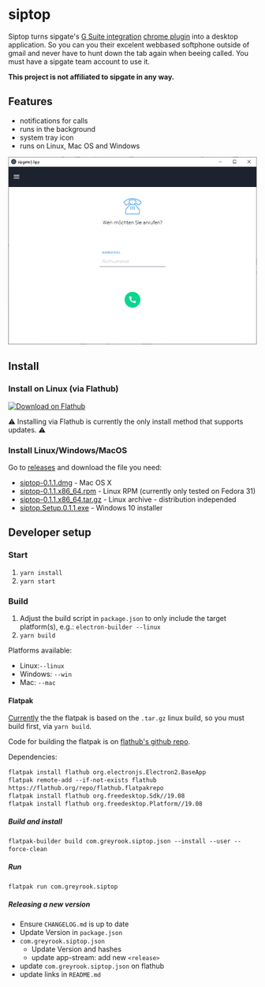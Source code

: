 # siptop

Siptop turns sipgate's [G Suite integration](https://www.sipgateteam.de/funktionen/gsuite) [chrome plugin](https://chrome.google.com/webstore/detail/sipgate-team-f%C3%BCr-g-suite/jaemdlgbgkndaldpkoacdhdiegopjofa?hl=en) into a desktop application.  So you can you their excelent webbased softphone outside of gmail and never have to hunt down the tab again when beeing called.  You must have a sipgate team account to use it.

**This project is not affiliated to sipgate in any way.**

## Features

- notifications for calls
- runs in the background
- system tray icon
- runs on Linux, Mac OS and Windows

![Screenshot of the application window](./screenshots/main-screen.png)

## Install

### Install on Linux (via Flathub)
<a href='https://flathub.org/apps/details/com.greyrook.siptop'><img width='240' alt='Download on Flathub' src='https://flathub.org/assets/badges/flathub-badge-en.png'/></a>

⚠ Installing via Flathub is currently the only install method that supports updates. ⚠

### Install Linux/Windows/MacOS

Go to [releases](https://github.com/GreyRook/siptop/releases) and download the file you need:

 * [siptop-0.1.1.dmg](https://github.com/GreyRook/siptop/releases/download/v0.1.1/siptop-0.1.1.dmg) - Mac OS X
 * [siptop-0.1.1.x86_64.rpm](https://github.com/GreyRook/siptop/releases/download/v0.1.1/siptop-0.1.1.x86_64.rpm) - Linux RPM (currently only tested on Fedora 31)
 * [siptop-0.1.1.x86_64.tar.gz](https://github.com/GreyRook/siptop/releases/download/v0.1.1/siptop-0.1.1.x86_64.tar.gz) - Linux archive - distribution independed
 * [siptop.Setup.0.1.1.exe](https://github.com/GreyRook/siptop/releases/download/v0.1.1/siptop.Setup.0.1.1.exe) - Windows 10 installer


## Developer setup

### Start

1. `yarn install`
2. `yarn start`

### Build

1. Adjust the build script in `package.json` to only include the target platform(s), e.g.: `electron-builder --linux`
2. `yarn build`

Platforms available:

- Linux:`--linux`
- Windows: `--win`
- Mac: `--mac`

#### Flatpak

[Currently](https://github.com/GreyRook/siptop/issues/5) the the flatpak is based on the `.tar.gz` linux build, so you must build first, via `yarn build`.

Code for building the flatpak is on [flathub's github repo](https://github.com/flathub/com.greyrook.siptop).

Dependencies:
```
flatpak install flathub org.electronjs.Electron2.BaseApp
flatpak remote-add --if-not-exists flathub https://flathub.org/repo/flathub.flatpakrepo
flatpak install flathub org.freedesktop.Sdk//19.08
flatpak install flathub org.freedesktop.Platform//19.08
```

##### Build and install

```
flatpak-builder build com.greyrook.siptop.json --install --user --force-clean
```

##### Run

```
flatpak run com.greyrook.siptop
```

##### Releasing a new version


 * Ensure `CHANGELOG.md` is up to date
 * Update Version in `package.json`
 * `com.greyrook.siptop.json`
    * Update Version and hashes
    * update app-stream: add new `<release>`
 * update `com.greyrook.siptop.json` on flathub
 * update links in `README.md`